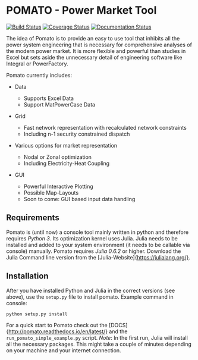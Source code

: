 POMATO - Power Market Tool
============================

[![Build Status](https://travis-ci.org/robert-mieth/pomato.svg?branch=master)](https://travis-ci.org/robert-mieth/pomato)
[![Coverage Status](https://coveralls.io/repos/github/robert-mieth/pomato/badge.svg?branch=master)](https://coveralls.io/github/robert-mieth/pomato?branch=master)
[![Documentation Status](https://readthedocs.org/projects/pomato/badge/?version=latest)](http://pomato.readthedocs.io/en/latest/?badge=latest)



The idea of Pomato is to provide an easy to use tool that inhibits all the power system engineering that is necessary for comprehensive analyses of the modern power market. It is more flexible and powerful than studies in Excel but sets aside the unnecessary detail of engineering software like Integral or PowerFactory. 

Pomato currently includes:

* Data
    * Supports Excel Data
    * Support MatPowerCase Data

* Grid
    * Fast network representation with recalculated network constraints
    * Including n-1 security constrained dispatch

* Various options for market representation
    * Nodal or Zonal optimization
    * Including Electricity-Heat Coupling

* GUI 
    * Powerful Interactive Plotting
    * Possible Map-Layouts
    * Soon to come: GUI based input data handling

Requirements
------------

Pomato is (until now) a console tool mainly written in python and therefore requires *Python 3*. 
Its optimization kernel uses Julia. Julia needs to be installed and added to your system environment (it needs to be callable via console) manually. Pomato requires *Julia 0.6.2* or higher. Download the Julia Command line version from the [Julia-Website]{https://julialang.org/}.


Installation
------------

After you have installed Python and Julia in the correct versions (see above), use the `setup.py` file to install pomato. Example command in console:

```
python setup.py install
```

For a quick start to Pomato check out the [DOCS]{http://pomato.readthedocs.io/en/latest/} and the `run_pomato_simple_example.py` script. *Note*: In the first run, Julia will install all the necessary packages. This might take a couple of minutes depending on your machine and your internet connection. 





